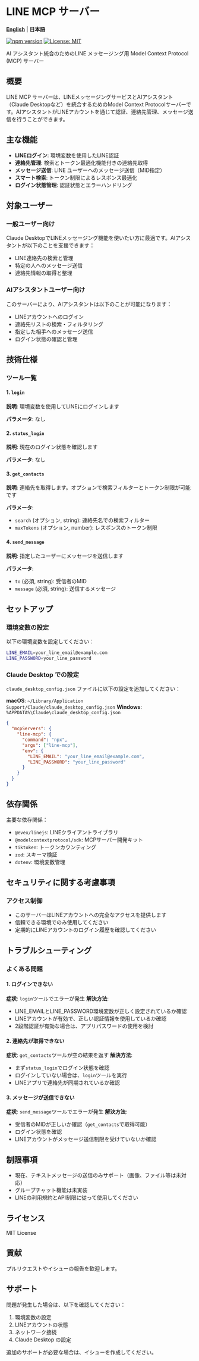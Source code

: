 # LINE MCP サーバー

**[English](README.md)** | **日本語**

[![npm version](https://badge.fury.io/js/line-mcp.svg)](https://www.npmjs.com/package/line-mcp)
[![License: MIT](https://img.shields.io/badge/License-MIT-yellow.svg)](https://opensource.org/licenses/MIT)

AI アシスタント統合のためのLINE メッセージング用 Model Context Protocol (MCP) サーバー

## 概要

LINE MCP サーバーは、LINEメッセージングサービスとAIアシスタント（Claude Desktopなど）を統合するためのModel Context Protocolサーバーです。AIアシスタントがLINEアカウントを通じて認証、連絡先管理、メッセージ送信を行うことができます。

## 主な機能

- **LINEログイン**: 環境変数を使用したLINE認証
- **連絡先管理**: 検索とトークン最適化機能付きの連絡先取得
- **メッセージ送信**: LINE ユーザーへのメッセージ送信（MID指定）
- **スマート検索**: トークン制限によるレスポンス最適化
- **ログイン状態管理**: 認証状態とエラーハンドリング

## 対象ユーザー

### 一般ユーザー向け
Claude DesktopでLINEメッセージング機能を使いたい方に最適です。AIアシスタントが以下のことを支援できます：

- LINE連絡先の検索と管理
- 特定の人へのメッセージ送信
- 連絡先情報の取得と整理

### AIアシスタントユーザー向け
このサーバーにより、AIアシスタントは以下のことが可能になります：

- LINEアカウントへのログイン
- 連絡先リストの検索・フィルタリング
- 指定した相手へのメッセージ送信
- ログイン状態の確認と管理

## 技術仕様

### ツール一覧

#### 1. `login`
**説明**: 環境変数を使用してLINEにログインします

**パラメータ**: なし

#### 2. `status_login`
**説明**: 現在のログイン状態を確認します

**パラメータ**: なし

#### 3. `get_contacts`
**説明**: 連絡先を取得します。オプションで検索フィルターとトークン制限が可能です

**パラメータ**:
- `search` (オプション, string): 連絡先名での検索フィルター
- `maxTokens` (オプション, number): レスポンスのトークン制限

#### 4. `send_message`
**説明**: 指定したユーザーにメッセージを送信します

**パラメータ**:
- `to` (必須, string): 受信者のMID
- `message` (必須, string): 送信するメッセージ

## セットアップ

### 環境変数の設定

以下の環境変数を設定してください：

```bash
LINE_EMAIL=your_line_email@example.com
LINE_PASSWORD=your_line_password
```

### Claude Desktop での設定

`claude_desktop_config.json` ファイルに以下の設定を追加してください：

**macOS**: `~/Library/Application Support/Claude/claude_desktop_config.json`
**Windows**: `%APPDATA%\Claude\claude_desktop_config.json`

```json
{
  "mcpServers": {
    "line-mcp": {
      "command": "npx",
      "args": ["line-mcp"],
      "env": {
        "LINE_EMAIL": "your_line_email@example.com",
        "LINE_PASSWORD": "your_line_password"
      }
    }
  }
}
```

## 依存関係

主要な依存関係：
- `@evex/linejs`: LINEクライアントライブラリ
- `@modelcontextprotocol/sdk`: MCPサーバー開発キット
- `tiktoken`: トークンカウンティング
- `zod`: スキーマ検証
- `dotenv`: 環境変数管理

## セキュリティに関する考慮事項

### アクセス制御
- このサーバーはLINEアカウントへの完全なアクセスを提供します
- 信頼できる環境でのみ使用してください
- 定期的にLINEアカウントのログイン履歴を確認してください

## トラブルシューティング

### よくある問題

#### 1. ログインできない
**症状**: `login`ツールでエラーが発生
**解決方法**:
- LINE_EMAILとLINE_PASSWORD環境変数が正しく設定されているか確認
- LINEアカウントが有効で、正しい認証情報を使用しているか確認
- 2段階認証が有効な場合は、アプリパスワードの使用を検討

#### 2. 連絡先が取得できない
**症状**: `get_contacts`ツールが空の結果を返す
**解決方法**:
- まず`status_login`でログイン状態を確認
- ログインしていない場合は、`login`ツールを実行
- LINEアプリで連絡先が同期されているか確認

#### 3. メッセージが送信できない
**症状**: `send_message`ツールでエラーが発生
**解決方法**:
- 受信者のMIDが正しいか確認（`get_contacts`で取得可能）
- ログイン状態を確認
- LINEアカウントがメッセージ送信制限を受けていないか確認

## 制限事項

- 現在、テキストメッセージの送信のみサポート（画像、ファイル等は未対応）
- グループチャット機能は未実装
- LINEの利用規約とAPI制限に従って使用してください

## ライセンス

MIT License

## 貢献

プルリクエストやイシューの報告を歓迎します。

## サポート

問題が発生した場合は、以下を確認してください：
1. 環境変数の設定
2. LINEアカウントの状態
3. ネットワーク接続
4. Claude Desktop の設定

追加のサポートが必要な場合は、イシューを作成してください。
